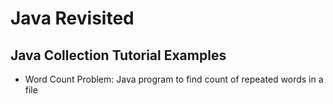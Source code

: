 # Java Revisited

## Java Collection Tutorial Examples

* Word Count Problem: Java program to find count of repeated words in a file

